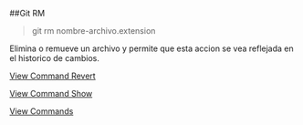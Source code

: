 ##Git RM

> git rm nombre-archivo.extension

Elimina o remueve un archivo y permite que esta accion se vea reflejada en el historico de cambios.

[View Command Revert](Revert.md)

[View Command Show](Show.md)

[View Commands](../Commands.md)